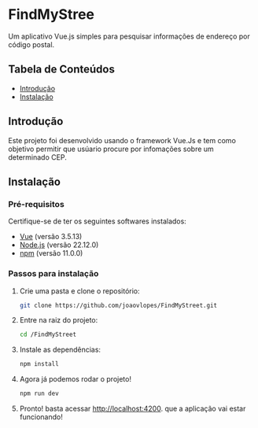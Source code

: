 # FindMyStree
Um aplicativo Vue.js simples para pesquisar informações de endereço por código postal.

## Tabela de Conteúdos

- [Introdução](#introdução)
- [Instalação](#instalação)

## Introdução

Este projeto foi desenvolvido usando o framework Vue.Js e tem como objetivo permitir que usúario procure por infomações sobre um determinado CEP.

## Instalação

### Pré-requisitos

Certifique-se de ter os seguintes softwares instalados:

- [Vue](https://vuejs.org/) (versão 3.5.13)
- [Node.js](https://nodejs.org/en/) (versão 22.12.0)
- [npm](https://www.npmjs.com/) (versão 11.0.0)

### Passos para instalação

1. Crie uma pasta e clone o repositório:
    ```bash
    git clone https://github.com/joaovlopes/FindMyStreet.git
    ```

2. Entre na raiz do projeto:
    ```bash
    cd /FindMyStreet
    ```

3. Instale as dependências:
    ```bash
    npm install
    ```

4. Agora já podemos rodar o projeto!
    ```bash
    npm run dev
    ```

6. Pronto! basta acessar [http://localhost:4200](http://localhost:4200). que a aplicação vai estar funcionando!


